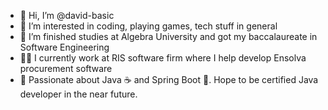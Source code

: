 - 👋 Hi, I’m @david-basic
- 👀 I’m interested in coding, playing games, tech stuff in general
- 🏫 I’m finished studies at Algebra University and got my baccalaureate in Software Engineering
- 🧑‍🎓 I currently work at RIS software firm where I help develop Ensolva procurement software
- 💚 Passionate about Java ☕ and Spring Boot 🌱. Hope to be certified Java developer in the near future.

<!---
david-basic/david-basic is a ✨ special ✨ repository because its `README.md` (this file) appears on your GitHub profile.
You can click the Preview link to take a look at your changes.
--->
